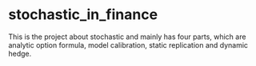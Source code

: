 # stochastic_in_finance
This is the project about stochastic and mainly has four parts, which are analytic option formula, model calibration, static replication and dynamic hedge. 
